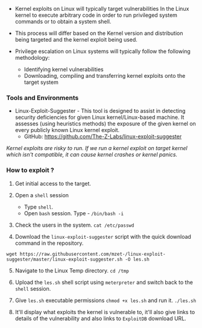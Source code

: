 - Kernel exploits on Linux will typically target vulnerabilities In the Linux kernel to execute arbitrary code in order to run privileged system commands or to obtain a system shell.

- This process will differ based on the Kernel version and distribution being targeted and the kernel exploit being used.

- Privilege escalation on Linux systems will typically follow the following methodology:
	+ Identifying kernel vulnerabilities
	+ Downloading, compiling and transferring kernel exploits onto the target system

### Tools and Environments

- Linux-Exploit-Suggester - This tool is designed to assist in detecting security deficiencies for given Linux kernel/Linux-based machine. It assesses (using heuristics methods) the exposure of the given kernel on every publicly known Linux kernel exploit. 
	+ GitHub: https://github.com/The-Z-Labs/linux-exploit-suggester

*Kernel exploits are risky to run. If we run a kernel exploit on target kernel which isn't compatible, it can cause kernel crashes or kernel panics.*

### How to exploit ?

1. Get initial access to the target.

2. Open a `shell` session
	- Type `shell`. 
	- Open `bash` session. Type - `/bin/bash -i`

3. Check the users in the system. `cat /etc/passwd`

4. Download the `linux-exploit-suggester` script with the quick download command in the repository. 
```
wget https://raw.githubusercontent.com/mzet-/linux-exploit-suggester/master/linux-exploit-suggester.sh -O les.sh
```

5. Navigate to the Linux Temp directory. `cd /tmp`
 
6. Upload the `les.sh` shell script using `meterpreter` and switch back to the `shell` session.

7. Give `les.sh` executable permissions `chmod +x les.sh` and run it. `./les.sh`

8. It'll display what exploits the kernel is vulnerable to, it'll also give links to details of the vulnerability and also links to `ExploitDB` download URL.

